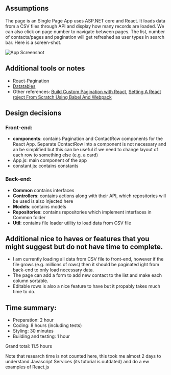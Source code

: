 ## Assumptions

The page is an Single Page App uses ASP.NET core and React. It loads data from a CSV files through API and display how many records are loaded. 
We can also click on page number to navigate between pages. The list, number of contacts/pages and pagination will get refreshed as user types in search bar. Here is a screen-shot.

![App Screenshot](screenshot.gif)

## Additional tools or notes

+ [React-Pagination](https://www.npmjs.com/package/react-pagination)
+ [Datatables](https://mdbootstrap.com/docs/jquery/tables/scroll)
+ Other references: [Build Custom Pagination with React](https://scotch.io/tutorials/build-custom-pagination-with-react), [Setting A React roject From Scratch Using Babel And Webpack](https://blog.bitsrc.io/etting-a-react-project-from-scratch-using-babel-and-webpack-5f26a525535d)

## Design decisions

### Front-end:

+ **components**: contains Pagination and ContactRow components for the React App. Separate ContactRow into a component is not necessary and an be simplified but this can be useful if we need to change layout of each row to something else (e.g. a card)
+ App.js: main component of the app
+ constant.js: contains constants

### Back-end: 
+ **Common** contains interfaces
+ **Controllers**: contains actions along with their API, which repositories will be used is also injected here
+ **Models**: contains models
+ **Repositories**: contains repositories which implement interfaces in Common folder
+ **Util**: contains file loader utility to load data from CSV file


## Additional nice to haves or features that you might suggest but do not have time to complete.

+ I am currently loading all data from CSV file to front-end, however if the file grows (e.g. millions of rows) then it should be paginated ight from back-end to only load necessary data.
+ The page can add a form to add new contact to the list and make each column sortable.
+ Editable rows is also a nice feature to have but it propably takes much time to do.

## Time summary:

+ Preparation: 2 hour
+ Coding: 8 hours (including tests)
+ Styling: 30 minutes
+ Building and testing: 1 hour

Grand total: 11.5 hours

Note that research time is not counted here, this took me almost 2 days to understand Javascript Services (its tutorial is outdated) and do a ew examples of React.js

